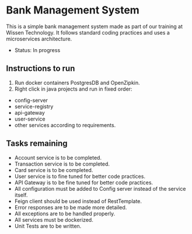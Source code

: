 # Bank Management System
This is a simple bank management system made as part of our training at Wissen Technology. It follows standard coding practices and uses a microservices architecture. 
- Status: In progress

## Instructions to run
1. Run docker containers PostgresDB and OpenZipkin.
2. Right click in java projects and run in fixed order:
 - config-server
 - service-registry
 - api-gateway
 - user-service
 - other services according to requirements.  

## Tasks remaining
- Account service is to be completed.
- Transaction service is to be completed.
- Card service is to be completed.
- User service is to fine tuned for better code practices.
- API Gateway is to be fine tuned for better code practices.
- All configuration must be added to Config server instead of the service itself.
- Feign client should be used instead of RestTemplate.
- Error responses are to be made more detailed. 
- All exceptions are to be handled properly.
- All services must be dockerized.
- Unit Tests are to be written.